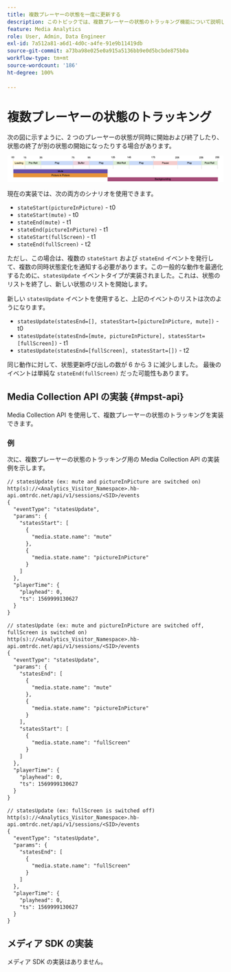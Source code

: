 ```yaml
---
title: 複数プレーヤーの状態を一度に更新する
description: このトピックでは、複数プレーヤーの状態のトラッキング機能について説明します。
feature: Media Analytics
role: User, Admin, Data Engineer
exl-id: 7a512a81-a6d1-4d0c-a4fe-91e9b11419db
source-git-commit: a73ba98e025e0a915a5136bb9e0d5bcbde875b0a
workflow-type: tm+mt
source-wordcount: '186'
ht-degree: 100%

---
```


# 複数プレーヤーの状態のトラッキング

次の図に示すように、2 つのプレーヤーの状態が同時に開始および終了したり、状態の終了が別の状態の開始になったりする場合があります。

![複数プレーヤーの状態](assets/multiple-player-states.png)

現在の実装では、次の両方のシナリオを使用できます。
- `stateStart(pictureInPicture)` - t0
- `stateStart(mute)` - t0
- `stateEnd(mute)` - t1
- `stateEnd(pictureInPicture)` - t1
- `stateStart(fullScreen)` - t1
- `stateEnd(fullScreen)` - t2

ただし、この場合は、複数の `stateStart` および `stateEnd` イベントを発行して、複数の同時状態変化を通知する必要があります。この一般的な動作を最適化するために、`statesUpdate`
イベントタイプが実装されました。これは、状態のリストを終了し、新しい状態のリストを開始します。


新しい `statesUpdate` イベントを使用すると、上記のイベントのリストは次のようになります。
- `statesUpdate(statesEnd=[], statesStart=[pictureInPicture, mute])` - t0
- `statesUpdate(statesEnd=[mute, pictureInPicture], statesStart=[fullScreen])` - t1
- `statesUpdate(statesEnd=[fullScreen], statesStart=[])` - t2

同じ動作に対して、状態更新呼び出しの数が 6 から 3 に減少しました。 最後のイベントは単純な `stateEnd(fullScreen)` だった可能性もあります。


## Media Collection API の実装 {#mpst-api}

Media Collection API を使用して、複数プレーヤーの状態のトラッキングを実装できます。

### 例

次に、複数プレーヤーの状態のトラッキング用の Media Collection API の実装例を示します。

```
// statesUpdate (ex: mute and pictureInPicture are switched on)
http(s)://<Analytics_Visitor_Namespace>.hb-api.omtrdc.net/api/v1/sessions/<SID>/events
{
  "eventType": "statesUpdate",
  "params": {
    "statesStart": [
      {
        "media.state.name": "mute"
      },
      {
        "media.state.name": "pictureInPicture"
      }
    ]
  },
  "playerTime": {
    "playhead": 0,
    "ts": 1569999130627
  }
}
```

```
// statesUpdate (ex: mute and pictureInPicture are switched off, fullScreen is switched on)
http(s)://<Analytics_Visitor_Namespace>.hb-api.omtrdc.net/api/v1/sessions/<SID>/events
{
  "eventType": "statesUpdate",
  "params": {
    "statesEnd": [
      {
        "media.state.name": "mute"
      },
      {
        "media.state.name": "pictureInPicture"
      }
    ],
    "statesStart": [
      {
        "media.state.name": "fullScreen"
      }
    ]
  },
  "playerTime": {
    "playhead": 0,
    "ts": 1569999130627
  }
}
```

```
// statesUpdate (ex: fullScreen is switched off)
http(s)://<Analytics_Visitor_Namespace>.hb-api.omtrdc.net/api/v1/sessions/<SID>/events
{
  "eventType": "statesUpdate",
  "params": {
    "statesEnd": [
      {
        "media.state.name": "fullScreen"
      }
    ]
  },
  "playerTime": {
    "playhead": 0,
    "ts": 1569999130627
  }
}
```

## メディア SDK の実装

メディア SDK の実装はありません。
